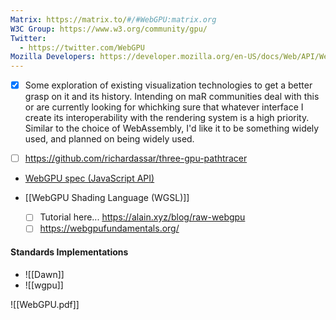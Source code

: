 ```yaml
---
Matrix: https://matrix.to/#/#WebGPU:matrix.org
W3C Group: https://www.w3.org/community/gpu/
Twitter:
  - https://twitter.com/WebGPU
Mozilla Developers: https://developer.mozilla.org/en-US/docs/Web/API/WebGPU_API
---
```

- [x] Some exploration of existing visualization technologies to get a better grasp on it and its history. Intending on maR communities deal with this or are currently looking for whichking sure that whatever interface I create its interoperability with the rendering system is a high priority. Similar to the choice of WebAssembly, I'd like it to be something widely used, and planned on being widely used.  

- [ ] https://github.com/richardassar/three-gpu-pathtracer

- [WebGPU spec (JavaScript API)](https://gpuweb.github.io/gpuweb/)
- [[WebGPU Shading Language (WGSL)]]

  - [ ] Tutorial here... https://alain.xyz/blog/raw-webgpu
  - [ ] https://webgpufundamentals.org/

#### Standards Implementations
- ![[Dawn]]
- ![[wgpu]]



![[WebGPU.pdf]]